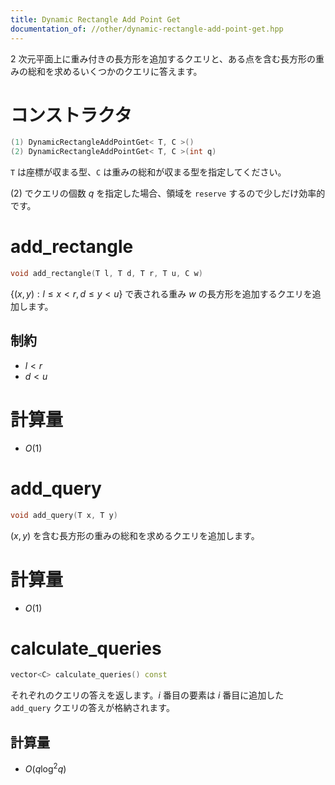 ```yaml
---
title: Dynamic Rectangle Add Point Get
documentation_of: //other/dynamic-rectangle-add-point-get.hpp
---
```


2 次元平面上に重み付きの長方形を追加するクエリと、ある点を含む長方形の重みの総和を求めるいくつかのクエリに答えます。

# コンストラクタ

```cpp
(1) DynamicRectangleAddPointGet< T, C >()
(2) DynamicRectangleAddPointGet< T, C >(int q)
```

`T` は座標が収まる型、`C` は重みの総和が収まる型を指定してください。

(2) でクエリの個数 $q$ を指定した場合、領域を `reserve` するので少しだけ効率的です。

# add_rectangle

```cpp
void add_rectangle(T l, T d, T r, T u, C w)
```

$\lbrace (x,y):l \leq x \lt r, d \leq y \lt u\rbrace$ で表される重み $w$ の長方形を追加するクエリを追加します。

## 制約

- $l \lt r$
- $d \lt u$

# 計算量

- $O(1)$

# add_query

```cpp
void add_query(T x, T y)
```

$(x, y)$ を含む長方形の重みの総和を求めるクエリを追加します。

# 計算量

- $O(1)$

# calculate_queries

```cpp
vector<C> calculate_queries() const
```

それぞれのクエリの答えを返します。$i$ 番目の要素は $i$ 番目に追加した `add_query` クエリの答えが格納されます。

## 計算量

- $O(q \log^2 q)$
